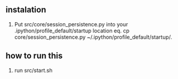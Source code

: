 ## instalation
1. Put src/core/session_persistence.py into your .ipython/profile_default/startup location
	eq. cp core/session_persistence.py ~/.ipython/profile_default/startup/.

## how to run this
1. run src/start.sh
